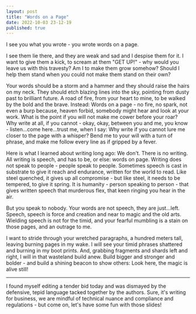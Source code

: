 ```yaml
---
layout: post
title: "Words on a Page"
date: 2022-10-03 23-12-19
published: true
---
```



I see you what you wrote - you wrote words on a page.

I see them lie there, and they are weak and sad and I despise them for it. I want to give them a kick, to scream at them "GET UP!" - why would you leave us with this travesty? Am I to make them grow somehow? Should I help them stand when you could not make them stand on their own?

Your words should be a storm and a hammer and they should raise the hairs on my neck. They should etch blazing lines into the sky, pointing from dusty past to brilliant future. A road of fire, from your heart to mine, to be walked by the bold and the brave. Instead: Words on a page - no fire, no spark, not even a burp because, heaven forbid, somebody might hear and look at your work. What is the point if you will not make me cower before your roar? Why write at all, if you cannot - okay, okay, between you and me, you know - listen...come here...trust me, when I say: Why write if you cannot lure me closer to the page with a whisper? Bend me to your will with a turn of phrase, and make me follow every line as if gripped by a fever.

Here is what I learned about writing long ago: We don't. There is no writing. All writing is speech, and has to be, or else: words on page. Writing does not speak to people - people speak to people. Sometimes speech is cast in substrate to give it reach and endurance, written for the world to read. Like steel quenched, it gives up all compromise - but like steel, it needs to be tempered, to give it spring. It is humanity - person speaking to person - that gives written speech that murderous flex, that keen ringing you hear in the air.

But you speak to nobody. Your words are not speech, they are just...left. Speech, speech is force and creation and near to magic and the old arts. Wielding speech is not for the timid, and your fearful mumbling is a stain on those pages, and an outrage to me.

I want to stride through your wretched paragraphs, a hundred meters tall, leaving burning pages in my wake. I will see your timid phrases shattered and burning in my boot prints. And, grabbing fragments and shards left and right, I will in that wasteland build anew. Build bigger and stronger and bolder - and build a shining beacon to show others: Look here, the magic is alive still!

---



I found myself editing a tender bid today and was dismayed by the defensive, tepid language tacked together by the authors. Sure, it's writing for business, we are mindful of technical nuance and compliance and regulations - but come on, let's have some fun with those slides!